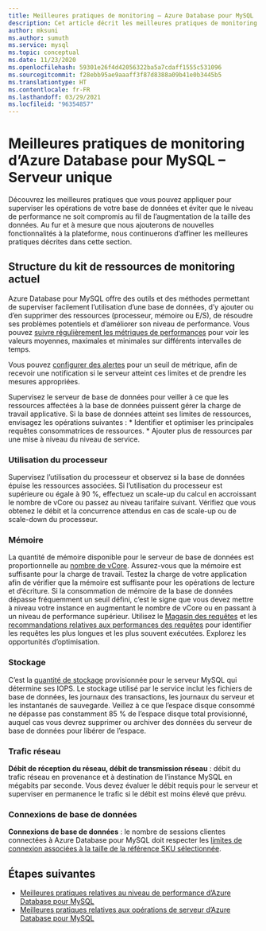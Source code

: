 ```yaml
---
title: Meilleures pratiques de monitoring – Azure Database pour MySQL
description: Cet article décrit les meilleures pratiques de monitoring d’une base de données Azure Database pour MySQL.
author: mksuni
ms.author: sumuth
ms.service: mysql
ms.topic: conceptual
ms.date: 11/23/2020
ms.openlocfilehash: 59301e26f4d42056322ba5a7cdaff1555c531096
ms.sourcegitcommit: f28ebb95ae9aaaff3f87d8388a09b41e0b3445b5
ms.translationtype: HT
ms.contentlocale: fr-FR
ms.lasthandoff: 03/29/2021
ms.locfileid: "96354857"
---
```

# <a name="best-practices-for-monitoring-azure-database-for-mysql--single-server"></a>Meilleures pratiques de monitoring d’Azure Database pour MySQL – Serveur unique

Découvrez les meilleures pratiques que vous pouvez appliquer pour superviser les opérations de votre base de données et éviter que le niveau de performance ne soit compromis au fil de l’augmentation de la taille des données. Au fur et à mesure que nous ajouterons de nouvelles fonctionnalités à la plateforme, nous continuerons d’affiner les meilleures pratiques décrites dans cette section.

## <a name="layout-of-the-current-monitoring-toolkit"></a>Structure du kit de ressources de monitoring actuel

Azure Database pour MySQL offre des outils et des méthodes permettant de superviser facilement l’utilisation d’une base de données, d’y ajouter ou d’en supprimer des ressources (processeur, mémoire ou E/S), de résoudre ses problèmes potentiels et d’améliorer son niveau de performance. Vous pouvez [suivre régulièrement les métriques de performances](concepts-monitoring.md#metrics) pour voir les valeurs moyennes, maximales et minimales sur différents intervalles de temps.

Vous pouvez [configurer des alertes](howto-alert-on-metric.md#create-an-alert-rule-on-a-metric-from-the-azure-portal) pour un seuil de métrique, afin de recevoir une notification si le serveur atteint ces limites et de prendre les mesures appropriées.  

Supervisez le serveur de base de données pour veiller à ce que les ressources affectées à la base de données puissent gérer la charge de travail applicative. Si la base de données atteint ses limites de ressources, envisagez les opérations suivantes :
    * Identifier et optimiser les principales requêtes consommatrices de ressources. 
    * Ajouter plus de ressources par une mise à niveau du niveau de service.

### <a name="cpu-utilization"></a>Utilisation du processeur
Supervisez l’utilisation du processeur et observez si la base de données épuise les ressources associées. Si l’utilisation du processeur est supérieure ou égale à 90 %, effectuez un scale-up du calcul en accroissant le nombre de vCore ou passez au niveau tarifaire suivant.  Vérifiez que vous obtenez le débit et la concurrence attendus en cas de scale-up ou de scale-down du processeur. 

### <a name="memory"></a>Mémoire 
La quantité de mémoire disponible pour le serveur de base de données est proportionnelle au [nombre de vCore](concepts-pricing-tiers.md). Assurez-vous que la mémoire est suffisante pour la charge de travail. Testez la charge de votre application afin de vérifier que la mémoire est suffisante pour les opérations de lecture et d’écriture. Si la consommation de mémoire de la base de données dépasse fréquemment un seuil défini, c’est le signe que vous devez mettre à niveau votre instance en augmentant le nombre de vCore ou en passant à un niveau de performance supérieur. Utilisez le [Magasin des requêtes](concepts-query-store.md) et les [recommandations relatives aux performances des requêtes](concepts-performance-recommendations.md) pour identifier les requêtes les plus longues et les plus souvent exécutées. Explorez les opportunités d’optimisation. 

### <a name="storage"></a>Stockage 
C’est la [quantité de stockage](howto-create-manage-server-portal.md#scale-compute-and-storage) provisionnée pour le serveur MySQL qui détermine ses IOPS. Le stockage utilisé par le service inclut les fichiers de base de données, les journaux des transactions, les journaux du serveur et les instantanés de sauvegarde. Veillez à ce que l’espace disque consommé ne dépasse pas constamment 85 % de l’espace disque total provisionné, auquel cas vous devrez supprimer ou archiver des données du serveur de base de données pour libérer de l’espace. 

### <a name="network-traffic"></a>Trafic réseau 

**Débit de réception du réseau, débit de transmission réseau** : débit du trafic réseau en provenance et à destination de l’instance MySQL en mégabits par seconde. Vous devez évaluer le débit requis pour le serveur et superviser en permanence le trafic si le débit est moins élevé que prévu. 

### <a name="database-connections"></a>Connexions de base de données 
**Connexions de base de données** : le nombre de sessions clientes connectées à Azure Database pour MySQL doit respecter les [limites de connexion associées à la taille de la référence SKU sélectionnée](concepts-server-parameters.md#max_connections). 


## <a name="next-steps"></a>Étapes suivantes

- [Meilleures pratiques relatives au niveau de performance d’Azure Database pour MySQL](concept-performance-best-practices.md)
- [Meilleures pratiques relatives aux opérations de serveur d’Azure Database pour MySQL](concept-operation-excellence-best-practices.md)
